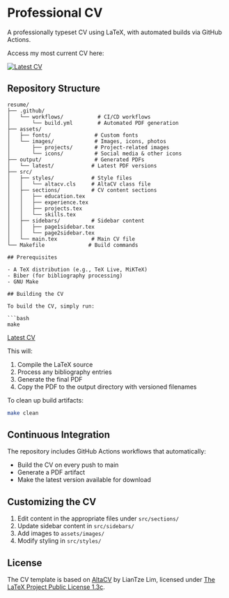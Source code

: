 # Professional CV

A professionally typeset CV using LaTeX, with automated builds via GitHub Actions.

Access my most current CV here:

[![Latest CV](https://img.shields.io/badge/PDF-Download-blue?logo=adobeacrobatreader)](https://github.com/marceloprates/Resume/blob/master/output/latest/cv_latest.pdf)

## Repository Structure

```
resume/
├── .github/
│   └── workflows/           # CI/CD workflows
│       └── build.yml        # Automated PDF generation
├── assets/
│   ├── fonts/              # Custom fonts
│   └── images/             # Images, icons, photos
│       ├── projects/       # Project-related images
│       └── icons/          # Social media & other icons
├── output/                 # Generated PDFs
│   └── latest/            # Latest PDF versions
├── src/
│   ├── styles/            # Style files
│   │   └── altacv.cls     # AltaCV class file
│   ├── sections/          # CV content sections
│   │   ├── education.tex
│   │   ├── experience.tex
│   │   ├── projects.tex
│   │   └── skills.tex
│   ├── sidebars/          # Sidebar content
│   │   ├── page1sidebar.tex
│   │   └── page2sidebar.tex
│   └── main.tex           # Main CV file
└── Makefile              # Build commands

## Prerequisites

- A TeX distribution (e.g., TeX Live, MiKTeX)
- Biber (for bibliography processing)
- GNU Make

## Building the CV

To build the CV, simply run:

```bash
make
```

[Latest CV](output/latest/cv_latest.pdf)

This will:
1. Compile the LaTeX source
2. Process any bibliography entries
3. Generate the final PDF
4. Copy the PDF to the output directory with versioned filenames

To clean up build artifacts:

```bash
make clean
```

## Continuous Integration

The repository includes GitHub Actions workflows that automatically:
- Build the CV on every push to main
- Generate a PDF artifact
- Make the latest version available for download

## Customizing the CV

1. Edit content in the appropriate files under `src/sections/`
2. Update sidebar content in `src/sidebars/`
3. Add images to `assets/images/`
4. Modify styling in `src/styles/`

## License

The CV template is based on [AltaCV](https://github.com/liantze/AltaCV) by LianTze Lim, licensed under [The LaTeX Project Public License 1.3c](https://www.latex-project.org/lppl.txt).
